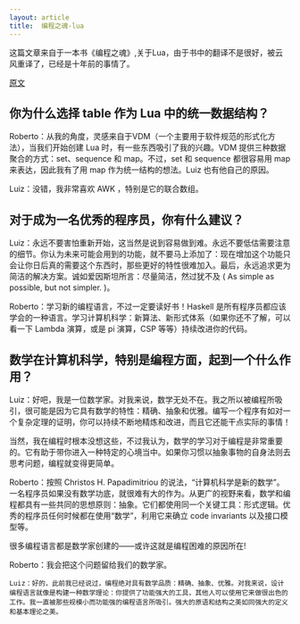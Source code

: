 ```yaml
---
layout: article
title:  编程之魂-lua
---
```


这篇文章来自于一本书《编程之魂》,关于Lua，由于书中的翻译不是很好，被云风重译了，已经是十年前的事情了。

[原文](https://blog.codingnow.com/2010/06/masterminds_of_programming_7_lua.html)


## 你为什么选择 table 作为 Lua 中的统一数据结构？

Roberto：从我的角度，灵感来自于VDM（一个主要用于软件规范的形式化方法），当我们开始创建 Lua 时，有一些东西吸引了我的兴趣。VDM 提供三种数据聚合的方式：set、sequence 和 map。不过，set 和 sequence 都很容易用 map 来表达，因此我有了用 map 作为统一结构的想法。Luiz 也有他自己的原因。

Luiz：没错，我非常喜欢 AWK ，特别是它的联合数组。


## 对于成为一名优秀的程序员，你有什么建议？

Luiz：永远不要害怕重新开始，这当然是说到容易做到难。永远不要低估需要注意的细节。你认为未来可能会用到的功能，就不要马上添加了：现在增加这个功能只会让你日后真的需要这个东西时，那些更好的特性很难加入。最后，永远追求更为简洁的解决方案。诚如爱因斯坦所言：尽量简洁，然过犹不及 ( As simple as possible, but not simpler. )。

Roberto：学习新的编程语言，不过一定要读好书！Haskell 是所有程序员都应该学会的一种语言。学习计算机科学：新算法、新形式体系（如果你还不了解，可以看一下 Lambda 演算，或是 pi 演算，CSP 等等）持续改进你的代码。


## 数学在计算机科学，特别是编程方面，起到一个什么作用？

Luiz：好吧，我是一位数学家。对我来说，数学无处不在。我之所以被编程所吸引，很可能是因为它具有数学的特性：精确、抽象和优雅。编写一个程序有如对一个复杂定理的证明，你可以持续不断地精炼和改进，而且它还能干点实际的事情！

当然，我在编程时根本没想这些，不过我认为，数学的学习对于编程是非常重要的。它有助于带你进入一种特定的心境当中。如果你习惯以抽象事物的自身法则去思考问题，编程就变得更简单。

Roberto：按照 Christos H. Papadimitriou 的说法，“计算机科学是新的数学”。一名程序员如果没有数学功底，就很难有大的作为。从更广的视野来看，数学和编程都具有一些共同的思想原则：抽象。它们都使用同一个关键工具：形式逻辑。优秀的程序员任何时候都在使用“数学”，利用它来确立 code invariants 以及接口模型等。

很多编程语言都是数学家创建的——或许这就是编程困难的原因所在!

Roberto：我会把这个问题留给我们的数学家。

```
Luiz：好的，此前我已经说过，编程绝对具有数学品质：精确、抽象、优雅。对我来说，设计编程语言就像是构建一种数学理论：你提供了功能强大的工具，其他人可以使用它来做很出色的工作。我一直被那些规模小而功能强的编程语言所吸引。强大的原语和结构之美如同强大的定义和基本理论之美。
```
